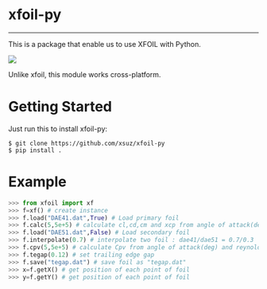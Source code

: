# xfoil-py

---

This is a package that enable us to use XFOIL with Python.

![](https://xsuz.github.io/post/xfoil-with-python/img/xfoil_logo.gif)

Unlike xfoil, this module works cross-platform.


# Getting Started

Just run this to install xfoil-py:

```shell
$ git clone https://github.com/xsuz/xfoil-py
$ pip install .
```

# Example

```python
>>> from xfoil import xf
>>> f=xf() # create instance
>>> f.load("DAE41.dat",True) # Load primary foil
>>> f.calc(5,5e+5) # calculate cl,cd,cm and xcp from angle of attack(deg) and reynolds number
>>> f.load("DAE51.dat",False) # Load secondary foil
>>> f.interpolate(0.7) # interpolate two foil : dae41/dae51 = 0.7/0.3
>>> f.cpv(5,5e+5) # calculate Cpv from angle of attack(deg) and reynolds number
>>> f.tegap(0.12) # set trailing edge gap
>>> f.save("tegap.dat") # save foil as "tegap.dat"
>>> x=f.getX() # get position of each point of foil
>>> y=f.getY() # get position of each point of foil
```